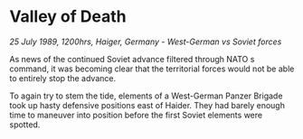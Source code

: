 # Valley of Death

*25 July 1989, 1200hrs, Haiger, Germany - West-German vs Soviet forces*



As news of the continued Soviet advance filtered through NATO s command, it was becoming clear that the territorial forces would not be able to entirely stop the advance. 

To again try to stem the tide, elements of a West-German Panzer Brigade took up hasty defensive positions east of Haider. They had barely enough time to maneuver into position before the first Soviet elements were spotted.
